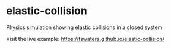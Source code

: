 # elastic-collision

Physics simulation showing elastic collisions in a closed system

Visit the live example:  https://tswaters.github.io/elastic-collision/


